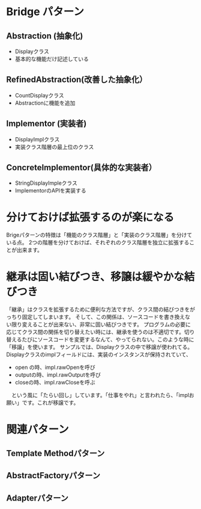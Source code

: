 # Bridge パターン

## Abstraction (抽象化)
- Displayクラス
- 基本的な機能だけ記述している

## RefinedAbstraction(改善した抽象化）
- CountDisplayクラス
- Abstractionに機能を追加

## Implementor (実装者)
- DisplayImplクラス
- 実装クラス階層の最上位のクラス

## ConcreteImplementor(具体的な実装者）
- StringDisplayImpleクラス
- ImplementorのAPIを実装する

# 分けておけば拡張するのが楽になる
Brigeパターンの特徴は「機能のクラス階層」と「実装のクラス階層」を分けている点。
2つの階層を分けておけば、それぞれのクラス階層を独立に拡張することが出来ます。

# 継承は固い結びつき、移譲は緩やかな結びつき
「継承」はクラスを拡張するために便利な方法ですが、クラス間の結びつきをがっちり固定してしまいます。
そして、この関係は、ソースコードを書き換えない限り変えることが出来ない、非常に固い結びつきです。
プログラムの必要に応じてクラス間の関係を切り替えたい時には、継承を使うのは不適切です。切り替えるたびにソースコードを変更するなんて、やってられない。このような時に「移譲」を使います。
サンプルでは、Displayクラスの中で移譲が使われてる。Displayクラスのimplフィールドには、実装のインスタンスが保持されていて、
- open の時、impl.rawOpenを呼び
- outputの時、impl.rawOutputを呼び
- closeの時、impl.rawCloseを呼ぶ

　という風に「たらい回し」しています。「仕事をやれ」と言われたら、「implお願い」です。これが移譲です。

# 関連パターン
## Template Methodパターン
## AbstractFactoryパターン
## Adapterパターン
